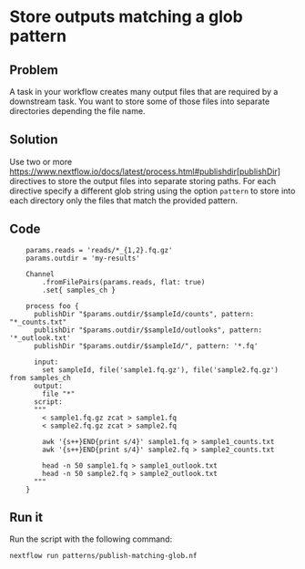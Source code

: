 # Store outputs matching a glob pattern

## Problem

A task in your workflow creates many output files that are required by a downstream task. 
You want to store some of those files into separate directories depending the file name.

## Solution

Use two or more https://www.nextflow.io/docs/latest/process.html#publishdir[publishDir] directives
to store the output files into separate storing paths. For each directive specify a different glob string 
using the option `pattern` to store into each directory only the files that match the provided pattern.

## Code

        params.reads = 'reads/*_{1,2}.fq.gz'
        params.outdir = 'my-results'

        Channel
            .fromFilePairs(params.reads, flat: true)
            .set{ samples_ch }

        process foo {
          publishDir "$params.outdir/$sampleId/counts", pattern: "*_counts.txt"
          publishDir "$params.outdir/$sampleId/outlooks", pattern: '*_outlook.txt'
          publishDir "$params.outdir/$sampleId/", pattern: '*.fq'

          input: 
            set sampleId, file('sample1.fq.gz'), file('sample2.fq.gz') from samples_ch 
          output: 
            file "*"
          script:
          """
            < sample1.fq.gz zcat > sample1.fq
            < sample2.fq.gz zcat > sample2.fq

            awk '{s++}END{print s/4}' sample1.fq > sample1_counts.txt
            awk '{s++}END{print s/4}' sample2.fq > sample2_counts.txt

            head -n 50 sample1.fq > sample1_outlook.txt
            head -n 50 sample2.fq > sample2_outlook.txt
          """
        }


## Run it

Run the script with the following command:


    nextflow run patterns/publish-matching-glob.nf
